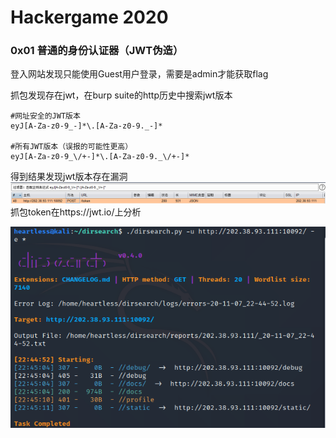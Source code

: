 # Hackergame 2020

### 0x01 普通的身份认证器（JWT伪造）

登入网站发现只能使用Guest用户登录，需要是admin才能获取flag

抓包发现存在jwt，在burp suite的http历史中搜索jwt版本

```
#网址安全的JWT版本
eyJ[A-Za-z0-9_-]*\.[A-Za-z0-9._-]*

#所有JWT版本（误报的可能性更高）
eyJ[A-Za-z0-9_\/+-]*\.[A-Za-z0-9._\/+-]*
```

得到结果发现jwt版本存在漏洞![](/assets/hkg2.png)抓包token在https://jwt.io/上分析

![](/assets/hkg1.png)



